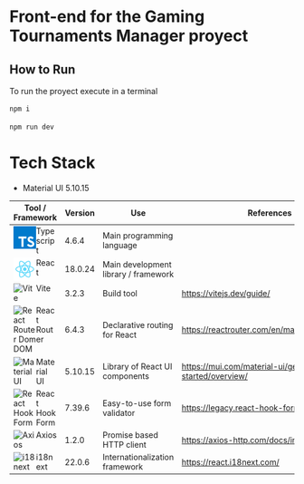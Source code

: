 # Front-end for the Gaming Tournaments Manager proyect 


## How to Run
To run the proyect execute in a terminal

```shell
npm i

npm run dev
```

# Tech Stack

- Material UI 5.10.15


| Tool / Framework | Version | Use | References |
|------------------|---------|-----|------------|
|<img align="left" alt="Typescript" width="40" src="https://raw.githubusercontent.com/github/explore/80688e429a7d4ef2fca1e82350fe8e3517d3494d/topics/typescript/typescript.png" /> Typescript | 4.6.4 | Main programming language |            |
| <img align="left" alt="React" width="40" src="https://raw.githubusercontent.com/github/explore/80688e429a7d4ef2fca1e82350fe8e3517d3494d/topics/react/react.png" /> React | 18.0.24 | Main development library / framework   |     |
| <img align="left" alt="Vite" width="40" src="https://vitejs.dev/logo.svg" /> Vite | 3.2.3 | Build tool    | https://vitejs.dev/guide/  |
| <img align="left" alt="React Router Dom" width="40" src="https://reactrouter.com/_brand/react-router-stacked-color.svg" /> React Router DOM | 6.4.3 |  Declarative routing for React     | https://reactrouter.com/en/main/start/overview  |
| <img align="left" alt="Material UI" width="40" src="https://mui.com/static/logo.svg" /> Material UI | 5.10.15 | Library of React UI components | https://mui.com/material-ui/getting-started/overview/ |
| <img align="left" alt="React Hook Form" width="40" src="https://avatars.githubusercontent.com/u/53986236?s=100" /> React Hook Form | 7.39.6 | Easy-to-use form validator | https://legacy.react-hook-form.com/ |
| <img align="left" alt="Axios" width="40" src="https://axios-http.com/assets/logo.svg" /> Axios | 1.2.0 | Promise based HTTP client | https://axios-http.com/docs/intro |
| <img align="left" alt="i18next" width="40" src="https://www.gitbook.com/cdn-cgi/image/width=40,height=40,fit=contain,dpr=1.5,format=auto/https%3A%2F%2F4042378089-files.gitbook.io%2F~%2Ffiles%2Fv0%2Fb%2Fgitbook-legacy-files%2Fo%2Fspaces%252F-L9iS6WpW81N7RGRTQ-K%252Favatar.png%3Fgeneration%3D1523345851027218%26alt%3Dmedia" /> i18next | 22.0.6 | Internationalization framework | https://react.i18next.com/ |
